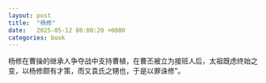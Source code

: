 ```yaml
---
layout: post
title:  "杨修"
date:   2025-05-12 00:00:20 +0800
categories: book
---
```

杨修在曹操的继承人争夺战中支持曹植，在曹丕被立为接班人后，太祖既虑终始之变，以杨修颇有才策，而又袁氏之甥也，于是以罪诛修”。







